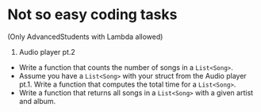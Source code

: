 # Not so easy coding tasks

(Only AdvancedStudents with Lambda allowed)

1. Audio player pt.2

  - Write a function that counts the number of songs in a `List<Song>`.
  - Assume you have a `List<Song>` with your struct from the Audio player pt.1.
    Write a function that computes the total time for a `List<Song>`.
  - Write a function that returns all songs in a `List<Song>` with a given artist and album. 
